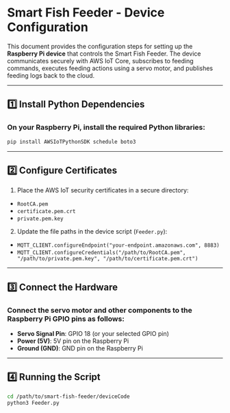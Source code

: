 # Smart Fish Feeder - Device Configuration

This document provides the configuration steps for setting up the **Raspberry Pi device** that controls the Smart Fish Feeder. The device communicates securely with AWS IoT Core, subscribes to feeding commands, executes feeding actions using a servo motor, and publishes feeding logs back to the cloud.

---

## 1️⃣ Install Python Dependencies

### On your Raspberry Pi, install the required Python libraries:

```bash
pip install AWSIoTPythonSDK schedule boto3 
```
---

## 2️⃣ Configure Certificates

1. Place the AWS IoT security certificates in a secure directory:  
  - `RootCA.pem`  
  - `certificate.pem.crt`  
  - `private.pem.key`

2. Update the file paths in the device script (`Feeder.py`):

- `MQTT_CLIENT.configureEndpoint("your-endpoint.amazonaws.com", 8883)`  
- `MQTT_CLIENT.configureCredentials("/path/to/RootCA.pem", "/path/to/private.pem.key", "/path/to/certificate.pem.crt")`

---

## 3️⃣ Connect the Hardware

### Connect the servo motor and other components to the Raspberry Pi GPIO pins as follows:
- **Servo Signal Pin**: GPIO 18 (or your selected GPIO pin)
- **Power (5V)**: 5V pin on the Raspberry Pi
- **Ground (GND)**: GND pin on the Raspberry Pi

---

## 4️⃣ Running the Script 
```bash
cd /path/to/smart-fish-feeder/deviceCode
python3 Feeder.py
```
